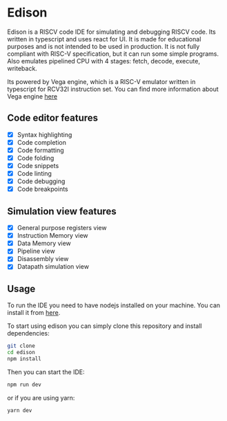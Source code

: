 # Edison

Edison is a RISCV code IDE for simulating and debugging RISCV code. Its written in typescript and uses react for UI. It is made for educational purposes and is not intended to be used in production. It is not fully compliant with RISC-V specification, but it can run some simple programs. Also emulates pipelined CPU with 4 stages: fetch, decode, execute, writeback.

Its powered by Vega engine, which is a RISC-V emulator written in typescript for RCV32I instruction set. You can find more information about Vega engine [here]()

## Code editor features

- [x] Syntax highlighting
- [x] Code completion
- [x] Code formatting
- [x] Code folding
- [x] Code snippets
- [x] Code linting
- [x] Code debugging
- [x] Code breakpoints

## Simulation view features

- [x] General purpose registers view
- [x] Instruction Memory view
- [x] Data Memory view
- [x] Pipeline view
- [x] Disassembly view
- [x] Datapath simulation view

## Usage

To run the IDE you need to have nodejs installed on your machine. You can install it from [here](https://nodejs.org/en/).

To start using edison you can simply clone this repository and install dependencies:

```bash
git clone
cd edison
npm install
```

Then you can start the IDE:

```bash
npm run dev
```

or if you are using yarn:

```bash
yarn dev
```

